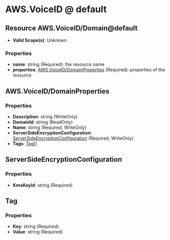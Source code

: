 # AWS.VoiceID @ default

## Resource AWS.VoiceID/Domain@default
* **Valid Scope(s)**: Unknown
### Properties
* **name**: string (Required): the resource name
* **properties**: [AWS.VoiceID/DomainProperties](#awsvoiceiddomainproperties) (Required): properties of the resource

## AWS.VoiceID/DomainProperties
### Properties
* **Description**: string (WriteOnly)
* **DomainId**: string (ReadOnly)
* **Name**: string (Required, WriteOnly)
* **ServerSideEncryptionConfiguration**: [ServerSideEncryptionConfiguration](#serversideencryptionconfiguration) (Required, WriteOnly)
* **Tags**: [Tag](#tag)[]

## ServerSideEncryptionConfiguration
### Properties
* **KmsKeyId**: string (Required)

## Tag
### Properties
* **Key**: string (Required)
* **Value**: string (Required)

